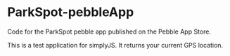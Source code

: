 ParkSpot-pebbleApp
==================

Code for the ParkSpot pebble app published on the Pebble App Store.

This is a test application for simplyJS. It returns your current GPS location.
